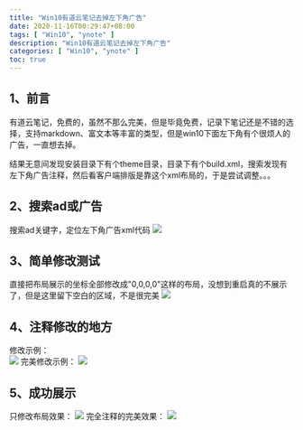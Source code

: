 ```yaml
---
title: "Win10有道云笔记去掉左下角广告"
date: 2020-11-16T00:29:47+08:00
tags: [ "Win10", "ynote" ]
description: "Win10有道云笔记去掉左下角广告"
categories: [ "Win10", "ynote" ]
toc: true
---
```


## 1、前言
有道云笔记，免费的，虽然不那么完美，但是毕竟免费，记录下笔记还是不错的选择，支持markdown、富文本等丰富的类型，但是win10下面左下角有个很烦人的广告，一直想去掉。

结果无意间发现安装目录下有个theme目录，目录下有个build.xml，搜索发现有左下角广告注释，然后看客户端排版是靠这个xml布局的，于是尝试调整。。。
## 2、搜索ad或广告
搜索ad关键字，定位左下角广告xml代码
![](/posts/ynote/ynote_ad.jpg)
## 3、简单修改测试
直接把布局展示的坐标全部修改成"0,0,0,0"这样的布局，没想到重启真的不展示了，但是这里留下空白的区域，不是很完美
![](/posts/ynote/ynote_success.jpg)
## 4、注释修改的地方
修改示例：  
![](/posts/ynote/ynote_disable.jpg)
完美修改示例：
![](/posts/ynote/ynote_disable_perfect.jpg)
## 5、成功展示
只修改布局效果：
![](/posts/ynote/ynote_success.jpg)
完全注释的完美效果：
![](/posts/ynote/ynote_perfect.jpg)